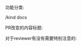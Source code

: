 功能分类:

/kind docs

PR改变的内容标题:
<!-- title -->

>

<!-- end title -->
对于reviewer有没有需要特别注意的:
<!-- note -->

>

<!-- end note -->